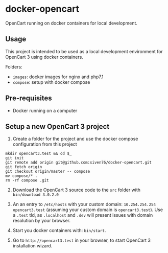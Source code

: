 # docker-opencart
OpenCart running on docker containers for local development.

## Usage
This project is intended to be used as a local development environment for OpenCart 3 using docker containers.

Folders:
* `images`: docker images for nginx and php7.1
* `compose`: setup with docker compose

## Pre-requisites
* Docker running on a computer

## Setup a new OpenCart 3 project
1. Create a folder for the project and use the docker compose configuration from this project
```
mkdir opencart3.test && cd $_
git init
git remote add origin git@github.com:siven76/docker-opencart.git
git fetch origin
git checkout origin/master -- compose
mv compose/* .
rm -rf compose .git
```

2. Download the OpenCart 3 source code to the `src` folder with `bin/download 3.0.2.0`

3. An an entry to `/etc/hosts` with your custom domain: `10.254.254.254 opencart3.test` (assuming your custom domain is `opencart3.test`). Use a `.test` tld, as `.localhost` and `.dev` will present issues with domain resolution by your browser.

4. Start you docker containers with: `bin/start`.

5. Go to `http://opencart3.test` in your browser, to start OpenCart 3 installation wizard.
